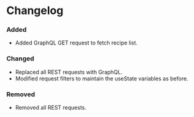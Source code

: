 # Changelog

### Added

- Added GraphQL GET request to fetch recipe list.

### Changed

- Replaced all REST requests with GraphQL.
- Modified request filters to maintain the useState variables as before.

### Removed

- Removed all REST requests.
